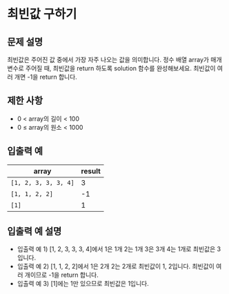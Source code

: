 <h1>최빈값 구하기</h1>


<h2>문제 설명</h2>
최빈값은 주어진 값 중에서 가장 자주 나오는 값을 의미합니다. 정수 배열 array가 매개변수로 주어질 때, 최빈값을 return 하도록 solution 함수를 완성해보세요. 최빈값이 여러 개면 -1을 return 합니다.


<h2>제한 사항</h2>


- 0 < array의 길이 < 100
- 0 ≤ array의 원소 < 1000


<h2>입출력 예</h2>

|array|result|
|---|---|
|`[1, 2, 3, 3, 3, 4]`|3|
|`[1, 1, 2, 2]`|-1|
|`[1]`|1|


<h2>입출력 예 설명</h2>


- 입출력 예 1) [1, 2, 3, 3, 3, 4]에서 1은 1개 2는 1개 3은 3개 4는 1개로 최빈값은 3입니다.
- 입출력 예 2) [1, 1, 2, 2]에서 1은 2개 2는 2개로 최빈값이 1, 2입니다. 최빈값이 여러 개이므로 -1을 return 합니다.
- 입출력 예 3) [1]에는 1만 있으므로 최빈값은 1입니다.
